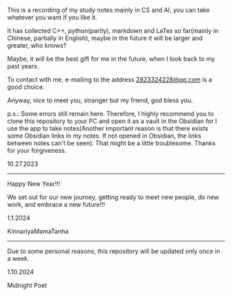 This is a recording of my study notes mainly in CS and AI, you can take whatever you want if you like it.

It has collected C++, python(partly), markdown and LaTex so far(mainly in Chinese, partially in English), maybe in the future it will be larger and greater, who knows?

Maybe, it will be the best gift for me in the future, when I look back to my past years.

To contact with me, e-mailing to the address 2823324228@qq.com is a good choice.

Anyway, nice to meet you, stranger but my friend, god bless you.

p.s.: 
Some errors still remain here. Therefore, I highly recommend you to clone this repository to your PC and open it as a vault in the Obsidian for I use the app to take notes(Another important reason is that there exists some Obsidian links in my notes. If not opened in Obsidian, the links between notes can't be seen). That might be a little troublesome. Thanks for your forgiveness.

10.27.2023

---

Happy New Year!!!

We set out for our new journey, getting ready to meet new people, do new work, and embrace a new future!!!

1.1.2024

KinnariyaMamaTanha

---

Due to some personal reasons, this repository will be updated only once in a week.

1.10.2024

Midnight Poet